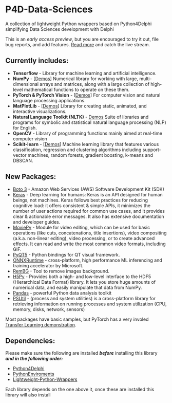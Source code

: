# P4D-Data-Sciences
A collection of lightweight Python wrappers based on Python4Delphi simplifying Data Sciences development with Delphi

This is an _early access preview_, but you are encouraged to try it out, file bug reports, and add features. [Read more](https://blogs.embarcadero.com/?p=145025) and catch the live stream.

## Currently includes:
* **Tensorflow** - Library for machine learning and artificial intelligence. 
* **NumPy** - [[Demos](https://github.com/Embarcadero/P4D-Data-Sciences/tree/main/demos/NumPy)] Numerical library for working with large, multi-dimensional arrays and matrices, along with a large collection of high-level mathematical functions to operate on these them. 
* **PyTorch & PyTorch Vision** - [[Demos](https://github.com/Embarcadero/P4D-Data-Sciences/tree/main/demos/PyTorch)] For computer vision and natural language processing applications.
* **MatPlotLib** - [[Demos](https://github.com/Embarcadero/P4D-Data-Sciences/tree/main/demos/MatplotLib)] Library for creating static, animated, and interactive visualizations.
* **Natural Language Toolkit (NLTK)** - [Demos](https://github.com/Embarcadero/P4D-Data-Sciences/tree/main/demos/NLTK) Suite of libraries and programs for symbolic and statistical natural language processing (NLP) for English.
* **OpenCV** - Library of programming functions mainly aimed at real-time computer vision
* **Scikit-learn** - [[Demos](https://github.com/Embarcadero/P4D-Data-Sciences/tree/main/demos/ScikitLearn)] Machine learning library that features various classification, regression and clustering algorithms including support-vector machines, random forests, gradient boosting, k-means and DBSCAN.

## New Packages:
* [Boto 3](https://github.com/boto/boto3) - Amazon Web Services (AWS) Software Development Kit (SDK) 
* [Keras](https://keras.io/) - Deep learning for humans: Keras is an API designed for human beings, not machines. Keras follows best practices for reducing cognitive load: it offers consistent & simple APIs, it minimizes the number of user actions required for common use cases, and it provides clear & actionable error messages. It also has extensive documentation and developer guides.
* [MoviePy](https://zulko.github.io/moviepy/) - Module for video editing, which can be used for basic operations (like cuts, concatenations, title insertions), video compositing (a.k.a. non-linear editing), video processing, or to create advanced effects. It can read and write the most common video formats, including GIF.
* [PyQT5](https://www.riverbankcomputing.com/software/pyqt/) - Python bindings for QT visual framework. 
* [ONNXRuntime](https://github.com/microsoft/onnxruntime) - cross-platform, high performance ML inferencing and training accelerator by Microsoft.
* [RemBG](https://github.com/danielgatis/rembg) - Tool to remove images background.
* [H5Py](https://www.h5py.org/) - Provides both a high- and low-level interface to the HDF5 (Hierarchical Data Format) library. It lets you store huge amounts of numerical data, and easily manipulate that data from NumPy. 
* [Pandas](https://pandas.pydata.org/) - powerful Python data analysis toolkit
* [PSUtil](https://github.com/giampaolo/psutil) - (process and system utilities) is a cross-platform library for retrieving information on running processes and system utilization (CPU, memory, disks, network, sensors) 

Most packages have basic samples, but PyTorch has a very involed [Transfer Learning demonstration](https://github.com/Embarcadero/P4D-Data-Sciences/tree/main/demos/PyTorch/PyTorchTransferLearning).

## Dependencies:

Please make sure the following are installed **_before_** installing this library **_and in the following order:_**  

* [Python4Delphi](https://github.com/Embarcadero/python4delphi)
* [PythonEnviroments](https://github.com/Embarcadero/PythonEnviroments)
* [Lightweight-Python-Wrappers](https://github.com/Embarcadero/Lightweight-Python-Wrappers)

Each library depends on the one above it, once these are installed this library will also install

